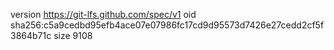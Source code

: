 version https://git-lfs.github.com/spec/v1
oid sha256:c5a9cedbd95efb4ace07e07986fc17cd9d95573d7426e27cedd2cf5f3864b71c
size 9108
